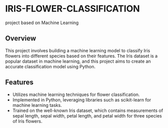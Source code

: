 # IRIS-FLOWER-CLASSIFICATION
project based on Machine Learning 

## Overview

This project involves building a machine learning model to classify Iris flowers into different species based on their features. The Iris dataset is a popular dataset in machine learning, and this project aims to create an accurate classification model using Python.

## Features

- Utilizes machine learning techniques for flower classification.
- Implemented in Python, leveraging libraries such as scikit-learn for machine learning tasks.
- Trained on the well-known Iris dataset, which contains measurements of sepal length, sepal width, petal length, and petal width for three species of Iris flowers.
